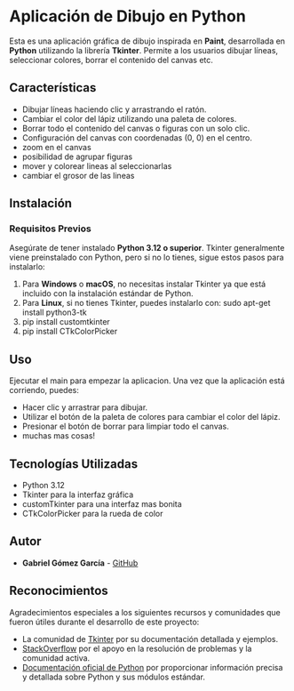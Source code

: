 # Aplicación de Dibujo en Python

Esta es una aplicación gráfica de dibujo inspirada en **Paint**, desarrollada en **Python** utilizando la librería **Tkinter**. Permite a los usuarios dibujar líneas, seleccionar colores, borrar el contenido del canvas etc.

## Características

- Dibujar líneas haciendo clic y arrastrando el ratón.
- Cambiar el color del lápiz utilizando una paleta de colores.
- Borrar todo el contenido del canvas o figuras con un solo clic.
- Configuración del canvas con coordenadas (0, 0) en el centro.
- zoom en el canvas
- posibilidad de agrupar figuras
- mover y colorear lineas al seleccionarlas
- cambiar el grosor de las lineas

## Instalación

### Requisitos Previos

Asegúrate de tener instalado **Python 3.12 o superior**. Tkinter generalmente viene preinstalado con Python, pero si no lo tienes, sigue estos pasos para instalarlo:

1. Para **Windows** o **macOS**, no necesitas instalar Tkinter ya que está incluido con la instalación estándar de Python.
2. Para **Linux**, si no tienes Tkinter, puedes instalarlo con:
    sudo apt-get install python3-tk
3. pip install customtkinter
4. pip install CTkColorPicker

## Uso

Ejecutar el main para empezar la aplicacion.
Una vez que la aplicación está corriendo, puedes:

- Hacer clic y arrastrar para dibujar.
- Utilizar el botón de la paleta de colores para cambiar el color del lápiz.
- Presionar el botón de borrar para limpiar todo el canvas.
- muchas mas cosas!

## Tecnologías Utilizadas

- Python 3.12
- Tkinter para la interfaz gráfica
- customTkinter para una interfaz mas bonita
- CTkColorPicker para la rueda de color

## Autor

- **Gabriel Gómez García** - [GitHub](https://github.com/Gabiz053)

## Reconocimientos

Agradecimientos especiales a los siguientes recursos y comunidades que fueron útiles durante el desarrollo de este proyecto:

- La comunidad de [Tkinter](https://wiki.python.org/moin/TkInter) por su documentación detallada y ejemplos.
- [StackOverflow](https://stackoverflow.com/) por el apoyo en la resolución de problemas y la comunidad activa.
- [Documentación oficial de Python](https://docs.python.org/3/) por proporcionar información precisa y detallada sobre Python y sus módulos estándar.
